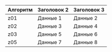 | Алгоритм | Заголовок 2 | Заголовок 3 |
|-------------|-------------|-------------|
| z01   | Данные 1    | Данные 2    |
| z02   | Данные 3    | Данные 4    |
| z03    | Данные 5    | Данные 6    |
| z05    | Данные 7    | Данные 8   |
